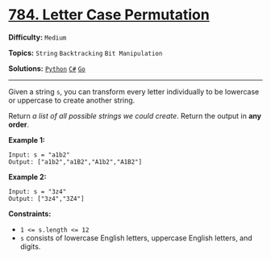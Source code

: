 # [784. Letter Case Permutation](https://leetcode.com/problems/letter-case-permutation/)

**Difficulty:** `Medium`

**Topics:** `String` `Backtracking` `Bit Manipulation`

**Solutions:** [`Python`](../../src/python/challenges/problems/letter_case_permutation_test.py) [`C#`](../../src/csharp/challenges/Problems/LetterCasePermutation.cs) [`Go`](../../src/go/challenges/problems/letter_case_permutation_test.go)

---

Given a string `s`, you can transform every letter individually to be lowercase or uppercase to create another string.

Return *a list of all possible strings we could create*. Return the output in **any order**.

**Example 1:**

```
Input: s = "a1b2"
Output: ["a1b2","a1B2","A1b2","A1B2"]
```

**Example 2:**

```
Input: s = "3z4"
Output: ["3z4","3Z4"]
```

**Constraints:**

* `1 <= s.length <= 12`
* `s` consists of lowercase English letters, uppercase English letters, and digits.